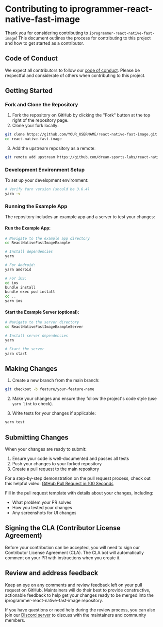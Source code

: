 # Contributing to iprogrammer-react-native-fast-image

Thank you for considering contributing to `iprogrammer-react-native-fast-image`! This document outlines the process for contributing to this project and how to get started as a contributor.

## Code of Conduct

We expect all contributors to follow our [code of conduct](CODE_OF_CONDUCT.md). Please be respectful and considerate of others when contributing to this project.

## Getting Started

### Fork and Clone the Repository

1. Fork the repository on GitHub by clicking the "Fork" button at the top right of the repository page.
2. Clone your fork locally:
```bash
git clone https://github.com/YOUR_USERNAME/react-native-fast-image.git
cd react-native-fast-image
```
3. Add the upstream repository as a remote:
```bash
git remote add upstream https://github.com/dream-sports-labs/react-native-fast-image.git
```

### Development Environment Setup

To set up your development environment:

```bash
# Verify Yarn version (should be 3.6.4)
yarn -v
```

### Running the Example App

The repository includes an example app and a server to test your changes:

#### Run the Example App:

```bash
# Navigate to the example app directory
cd ReactNativeFastImageExample

# Install dependencies
yarn

# For Android:
yarn android

# For iOS:
cd ios
bundle install
bundle exec pod install
cd ..
yarn ios
```

#### Start the Example Server (optional):
```bash
# Navigate to the server directory
cd ReactNativeFastImageExampleServer

# Install server dependencies
yarn

# Start the server
yarn start
```

## Making Changes

1. Create a new branch from the main branch:
```bash
git checkout -b feature/your-feature-name
```

2. Make your changes and ensure they follow the project's code style (use `yarn lint` to check).

3. Write tests for your changes if applicable:
```bash
yarn test
```

## Submitting Changes

When your changes are ready to submit:

1. Ensure your code is well-documented and passes all tests
2. Push your changes to your forked repository 
3. Create a pull request to the main repository

For a step-by-step demonstration on the pull request process, check out this helpful video: [GitHub Pull Request in 100 Seconds](https://www.youtube.com/watch?v=8lGpZkjnkt4)

Fill in the pull request template with details about your changes, including:
- What problem your PR solves
- How you tested your changes
- Any screenshots for UI changes

## Signing the CLA (Contributor License Agreement)

Before your contribution can be accepted, you will need to sign our Contributor License Agreement (CLA). The CLA bot will automatically comment on your PR with instructions when you create it.

## Review and address feedback

Keep an eye on any comments and review feedback left on your pull request on GitHub. Maintainers will do their best to provide constructive, actionable feedback to help get your changes ready to be merged into the iprogrammer-react-native-fast-image repository.

If you have questions or need help during the review process, you can also join our [Discord server](https://discord.gg/NyenAm9T) to discuss with the maintainers and community members.